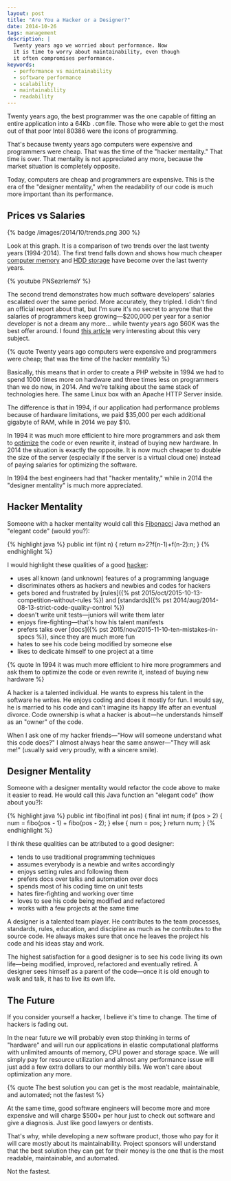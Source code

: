 ```yaml
---
layout: post
title: "Are You a Hacker or a Designer?"
date: 2014-10-26
tags: management
description: |
  Twenty years ago we worried about performance. Now
  it is time to worry about maintainability, even though
  it often compromises performance.
keywords:
  - performance vs maintainability
  - software performance
  - scalability
  - maintainability
  - readability
---
```


Twenty years ago, the best programmer was the one
capable of fitting an entire application into a 64Kb
`.COM` file. Those who were able to get the most out of
that poor Intel 80386 were the icons of programming.

That's because twenty years ago computers were expensive and programmers
were cheap. That was the time of the "hacker mentality."
That time is over. That mentality is not appreciated any more,
because the market situation is completely opposite.

Today, computers are cheap and programmers are expensive.
This is the era of the "designer mentality," when the readability
of our code is much more important than its performance.

<!--more-->

## Prices vs Salaries

{% badge /images/2014/10/trends.png 300 %}

Look at this graph. It is a comparison of two trends over the
last twenty years (1994-2014).
The first trend falls down and shows how much cheaper
[computer memory](http://www.jcmit.com/memoryprice.htm)
and [HDD storage](http://ns1758.ca/winch/winchest.html)
have become over the last twenty years.

{% youtube PNSezrlemsY %}

The second trend demonstrates how much software developers' salaries
escalated over the same period. More accurately, they tripled. I didn't find
an official report about that, but I'm sure it's no secret to anyone
that the salaries of programmers keep growing&mdash;$200,000 per year for
a senior developer is not a dream any more... while twenty years
ago $60K was the best offer around. I found
[this article](http://markcunningham91.blogspot.com/2013/05/a-history-of-offers-to-software.html)
very interesting about this very subject.

{% quote Twenty years ago computers were expensive and programmers were cheap; that was the time of the hacker mentality %}

Basically, this means that in order to create a PHP website
in 1994 we had to spend 1000 times more on hardware and three times
less on programmers than we do now, in 2014. And we're talking about the
same stack of technologies here. The same Linux box with an Apache HTTP Server
inside.

The difference is that in 1994, if our application had performance problems because of
hardware limitations, we paid $35,000 per each additional gigabyte of RAM, while
in 2014 we pay $10.

In 1994 it was much more efficient to hire more programmers and ask
them to [optimize](https://en.wikipedia.org/wiki/Program_optimization)
the code or even rewrite it, instead of buying new hardware. In 2014 the
situation is exactly the opposite. It is now much cheaper to double the
size of the server (especially if the server is a virtual cloud one)
instead of paying salaries for optimizing the software.

In 1994 the best engineers had that "hacker mentality," while in 2014 the
"designer mentality" is much more appreciated.

## Hacker Mentality

Someone with a hacker mentality would call this
[Fibonacci](https://en.wikipedia.org/wiki/Fibonacci_number)
Java method an "elegant code" (would you?):

{% highlight java %}
public int f(int n) { return n>2?f(n-1)+f(n-2):n; }
{% endhighlight %}

I would highlight these qualities of a good
[hacker](https://en.wikipedia.org/wiki/Hacker_%28computer_security%29):

 * uses all known (and unknown) features of a programming language
 * discriminates others as hackers and newbies and codes for hackers
 * gets bored and frustrated by [rules]({% pst 2015/oct/2015-10-13-competition-without-rules %}) and [standards]({% pst 2014/aug/2014-08-13-strict-code-quality-control %})
 * doesn't write unit tests&mdash;juniors will write them later
 * enjoys fire-fighting&mdash;that's how his talent manifests
 * prefers talks over [docs]({% pst 2015/nov/2015-11-10-ten-mistakes-in-specs %}), since they are much more fun
 * hates to see his code being modified by someone else
 * likes to dedicate himself to one project at a time

{% quote In 1994 it was much more efficient to hire more programmers and ask them to optimize the code or even rewrite it, instead of buying new hardware %}

A hacker is a talented individual. He wants to express his
talent in the software he writes. He enjoys coding and does
it mostly for fun. I would say, he is married to his code and can't imagine
its happy life after an eventual divorce. Code ownership is
what a hacker is about&mdash;he understands himself as an "owner"
of the code.

When I ask one of my hacker friends&mdash;"How will someone understand
what this code does?" I almost always hear the same answer&mdash;"They will ask me!" (usually said very proudly, with a sincere smile).

## Designer Mentality

Someone with a designer mentality would refactor the code above
to make it easier to read. He would call this Java function an "elegant code"
(how about you?):

{% highlight java %}
public int fibo(final int pos) {
  final int num;
  if (pos > 2) {
    num = fibo(pos - 1) + fibo(pos - 2);
  } else {
    num = pos;
  }
  return num;
}
{% endhighlight %}

I think these qualities can be attributed to a good designer:

 * tends to use traditional programming techniques
 * assumes everybody is a newbie and writes accordingly
 * enjoys setting rules and following them
 * prefers docs over talks and automation over docs
 * spends most of his coding time on unit tests
 * hates fire-fighting and working over time
 * loves to see his code being modified and refactored
 * works with a few projects at the same time

A designer is a talented team player. He contributes to the team
processes, standards, rules, education, and discipline as much as he
contributes to the source code. He always makes sure that once
he leaves the project his code and his ideas stay and work.

The highest satisfaction for a good designer
is to see his code living its own life&mdash;being modified, improved,
refactored and eventually retired. A designer sees himself as a parent
of the code&mdash;once it is old enough to walk and talk, it has
to live its own life.

## The Future

If you consider yourself a hacker, I believe it's time to change. The time of
hackers is fading out.

In the near future we will probably even stop thinking in terms of "hardware" and will
run our applications in elastic computational platforms with unlimited
amounts of memory, CPU power and storage space. We will simply pay
for resource utilization and almost any performance issue will just add a few extra
dollars to our monthly bills. We won't care about optimization any more.

{% quote The best solution you can get is the most readable, maintainable, and automated; not the fastest %}

At the same time, good software engineers will become more and more expensive
and will charge $500+ per hour just to check out software and give
a diagnosis. Just like good lawyers or dentists.

That's why, while developing a new software product, those who pay for it will
care mostly about its maintainability. Project sponsors will
understand that the best solution they can get for their money is
the one that is the most readable, maintainable, and automated.

Not the fastest.
